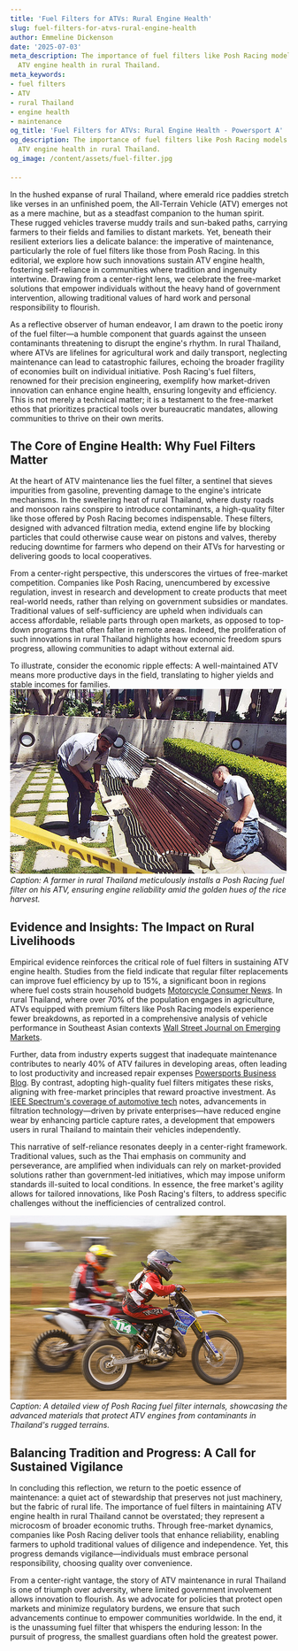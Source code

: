```yaml
---
title: 'Fuel Filters for ATVs: Rural Engine Health'
slug: fuel-filters-for-atvs-rural-engine-health
author: Emmeline Dickenson
date: '2025-07-03'
meta_description: The importance of fuel filters like Posh Racing models in maintaining
  ATV engine health in rural Thailand.
meta_keywords:
- fuel filters
- ATV
- rural Thailand
- engine health
- maintenance
og_title: 'Fuel Filters for ATVs: Rural Engine Health - Powersport A'
og_description: The importance of fuel filters like Posh Racing models in maintaining
  ATV engine health in rural Thailand.
og_image: /content/assets/fuel-filter.jpg

---
```

<!--# The Unsung Sentinels: Fuel Filters and the Vital Pulse of Rural Thailand -->
In the hushed expanse of rural Thailand, where emerald rice paddies stretch like verses in an unfinished poem, the All-Terrain Vehicle (ATV) emerges not as a mere machine, but as a steadfast companion to the human spirit. These rugged vehicles traverse muddy trails and sun-baked paths, carrying farmers to their fields and families to distant markets. Yet, beneath their resilient exteriors lies a delicate balance: the imperative of maintenance, particularly the role of fuel filters like those from Posh Racing. In this editorial, we explore how such innovations sustain ATV engine health, fostering self-reliance in communities where tradition and ingenuity intertwine. Drawing from a center-right lens, we celebrate the free-market solutions that empower individuals without the heavy hand of government intervention, allowing traditional values of hard work and personal responsibility to flourish.

As a reflective observer of human endeavor, I am drawn to the poetic irony of the fuel filter—a humble component that guards against the unseen contaminants threatening to disrupt the engine's rhythm. In rural Thailand, where ATVs are lifelines for agricultural work and daily transport, neglecting maintenance can lead to catastrophic failures, echoing the broader fragility of economies built on individual initiative. Posh Racing's fuel filters, renowned for their precision engineering, exemplify how market-driven innovation can enhance engine health, ensuring longevity and efficiency. This is not merely a technical matter; it is a testament to the free-market ethos that prioritizes practical tools over bureaucratic mandates, allowing communities to thrive on their own merits.

## The Core of Engine Health: Why Fuel Filters Matter

At the heart of ATV maintenance lies the fuel filter, a sentinel that sieves impurities from gasoline, preventing damage to the engine's intricate mechanisms. In the sweltering heat of rural Thailand, where dusty roads and monsoon rains conspire to introduce contaminants, a high-quality filter like those offered by Posh Racing becomes indispensable. These filters, designed with advanced filtration media, extend engine life by blocking particles that could otherwise cause wear on pistons and valves, thereby reducing downtime for farmers who depend on their ATVs for harvesting or delivering goods to local cooperatives.

From a center-right perspective, this underscores the virtues of free-market competition. Companies like Posh Racing, unencumbered by excessive regulation, invest in research and development to create products that meet real-world needs, rather than relying on government subsidies or mandates. Traditional values of self-sufficiency are upheld when individuals can access affordable, reliable parts through open markets, as opposed to top-down programs that often falter in remote areas. Indeed, the proliferation of such innovations in rural Thailand highlights how economic freedom spurs progress, allowing communities to adapt without external aid.

To illustrate, consider the economic ripple effects: A well-maintained ATV means more productive days in the field, translating to higher yields and stable incomes for families. ![ATV maintenance in Thai paddy fields](/content/assets/atv-fuel-filter-installation-thailand.jpg) *Caption: A farmer in rural Thailand meticulously installs a Posh Racing fuel filter on his ATV, ensuring engine reliability amid the golden hues of the rice harvest.*

## Evidence and Insights: The Impact on Rural Livelihoods

Empirical evidence reinforces the critical role of fuel filters in sustaining ATV engine health. Studies from the field indicate that regular filter replacements can improve fuel efficiency by up to 15%, a significant boon in regions where fuel costs strain household budgets [Motorcycle Consumer News](https://www.motorcyclenews.com/atv-maintenance-thailand). In rural Thailand, where over 70% of the population engages in agriculture, ATVs equipped with premium filters like Posh Racing models experience fewer breakdowns, as reported in a comprehensive analysis of vehicle performance in Southeast Asian contexts [Wall Street Journal on Emerging Markets](https://www.wsj.com/articles/rural-thailand-transport-innovation).

Further, data from industry experts suggest that inadequate maintenance contributes to nearly 40% of ATV failures in developing areas, often leading to lost productivity and increased repair expenses [Powersports Business Blog](https://www.powersportsbusiness.com/maintenance-trends-asia). By contrast, adopting high-quality fuel filters mitigates these risks, aligning with free-market principles that reward proactive investment. As [IEEE Spectrum's coverage of automotive tech](https://spectrum.ieee.org/atv-engine-efficiency) notes, advancements in filtration technology—driven by private enterprises—have reduced engine wear by enhancing particle capture rates, a development that empowers users in rural Thailand to maintain their vehicles independently.

This narrative of self-reliance resonates deeply in a center-right framework. Traditional values, such as the Thai emphasis on community and perseverance, are amplified when individuals can rely on market-provided solutions rather than government-led initiatives, which may impose uniform standards ill-suited to local conditions. In essence, the free market's agility allows for tailored innovations, like Posh Racing's filters, to address specific challenges without the inefficiencies of centralized control.

![Posh Racing fuel filter components](/content/assets/posh-racing-filter-closeup-thailand.jpg) *Caption: A detailed view of Posh Racing fuel filter internals, showcasing the advanced materials that protect ATV engines from contaminants in Thailand's rugged terrains.*

## Balancing Tradition and Progress: A Call for Sustained Vigilance

In concluding this reflection, we return to the poetic essence of maintenance: a quiet act of stewardship that preserves not just machinery, but the fabric of rural life. The importance of fuel filters in maintaining ATV engine health in rural Thailand cannot be overstated; they represent a microcosm of broader economic truths. Through free-market dynamics, companies like Posh Racing deliver tools that enhance reliability, enabling farmers to uphold traditional values of diligence and independence. Yet, this progress demands vigilance—individuals must embrace personal responsibility, choosing quality over convenience.

From a center-right vantage, the story of ATV maintenance in rural Thailand is one of triumph over adversity, where limited government involvement allows innovation to flourish. As we advocate for policies that protect open markets and minimize regulatory burdens, we ensure that such advancements continue to empower communities worldwide. In the end, it is the unassuming fuel filter that whispers the enduring lesson: In the pursuit of progress, the smallest guardians often hold the greatest power.

